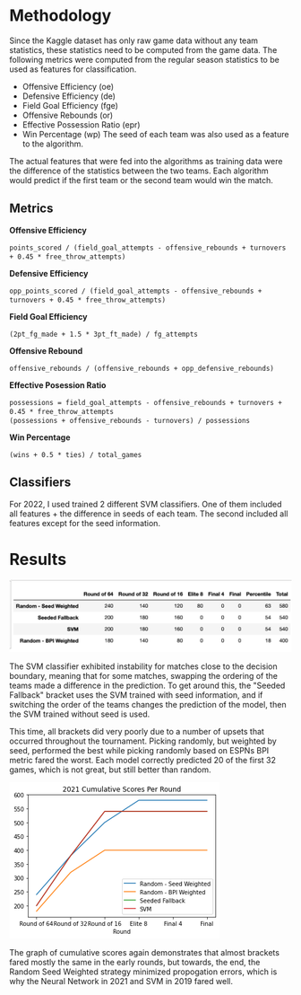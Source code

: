 # Methodology
Since the Kaggle dataset has only raw game data without any team statistics, these statistics need to be computed from the game data.
The following metrics were computed from the regular season statistics to be used as features for classification.
- Offensive Efficiency (oe)
- Defensive Efficiency (de)
- Field Goal Efficiency (fge)
- Offensive Rebounds (or)
- Effective Possession Ratio (epr)
- Win Percentage (wp)
The seed of each team was also used as a feature to the algorithm.

The actual features that were fed into the algorithms as training data were the difference of the statistics between the two teams.
Each algorithm would predict if the first team or the second team would win the match.

## Metrics
**Offensive Efficiency**
```
points_scored / (field_goal_attempts - offensive_rebounds + turnovers + 0.45 * free_throw_attempts)
```
**Defensive Efficiency**
```
opp_points_scored / (field_goal_attempts - offensive_rebounds + turnovers + 0.45 * free_throw_attempts)
```
**Field Goal Efficiency**
```
(2pt_fg_made + 1.5 * 3pt_ft_made) / fg_attempts
```
**Offensive Rebound**
```
offensive_rebounds / (offensive_rebounds + opp_defensive_rebounds)
```
**Effective Posession Ratio**
```
possessions = field_goal_attempts - offensive_rebounds + turnovers + 0.45 * free_throw_attempts
(possessions + offensive_rebounds - turnovers) / possessions
```
**Win Percentage**
```
(wins + 0.5 * ties) / total_games
```
## Classifiers
For 2022, I used trained 2 different SVM classifiers. One of them included all
features + the difference in seeds of each team. The second included all
features except for the seed information.

# Results
![2022 Raw Data](../imgs/2022-data.png)

The SVM classifier exhibited instability for matches close to the decision
boundary, meaning that for some matches, swapping the ordering of the teams
made a difference in the prediction. To get around this, the "Seeded Fallback"
bracket uses the SVM trained with seed information, and if switching the order
of the teams changes the prediction of the model, then the SVM trained without
seed is used.

This time, all brackets did very poorly due to a number of upsets that occurred
throughout the tournament. Picking randomly, but weighted by seed, performed
the best while picking randomly based on ESPNs BPI metric fared the worst. Each
model correctly predicted 20 of the first 32 games, which is not great, but
still better than random.

![2022 Cumulative Scores](../imgs/2022-scores.png)

The graph of cumulative scores again demonstrates that almost brackets fared
mostly the same in the early rounds, but towards, the end, the Random Seed
Weighted strategy minimized propogation errors, which is why the Neural Network
in 2021 and SVM in 2019 fared well.
